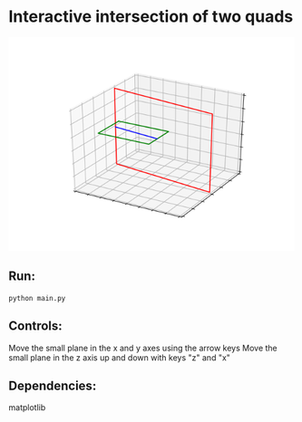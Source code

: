 # Interactive intersection of two quads

![Intersection](https://raw.githubusercontent.com/tembio/QuadsIntersection/master/Intersection.png)

## Run:
    python main.py

## Controls: 
Move the small plane in the x and y axes using the arrow keys
Move the small plane in the z axis up and down with keys "z" and "x"

## Dependencies:
matplotlib
